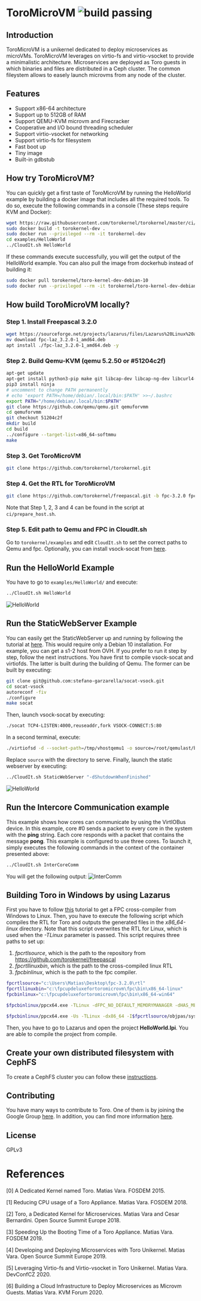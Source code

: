 # ToroMicroVM ![build passing](https://api.travis-ci.org/torokernel/torokernel.svg?branch=master)
## Introduction
ToroMicroVM is a unikernel dedicated to deploy microservices as microVMs. ToroMicroVM leverages on virtio-fs and virtio-vsocket to provide a minimalistic architecture. Microservices are deployed as Toro guests in which binaries and files are distributed in a Ceph cluster. The common fileystem allows to easely launch microvms from any node of the cluster.

## Features
* Support x86-64 architecture
* Support up to 512GB of RAM
* Support QEMU-KVM microvm and Firecracker
* Cooperative and I/O bound threading scheduler
* Support virtio-vsocket for networking
* Support virtio-fs for filesystem
* Fast boot up
* Tiny image
* Built-in gdbstub

## How try ToroMicroVM?
You can quickly get a first taste of ToroMicroVM by running the HelloWorld example by building a docker image that includes all the required tools. To do so, execute the following commands in a console (These steps require KVM and Docker):

```bash
wget https://raw.githubusercontent.com/torokernel/torokernel/master/ci/Dockerfile
sudo docker build -t torokernel-dev .
sudo docker run --privileged --rm -it torokernel-dev
cd examples/HelloWorld
../CloudIt.sh HelloWorld
```
If these commands execute successfully, you will get the output of the HelloWorld example. 
You can also pull the image from dockerhub instead of building it:
```bash
sudo docker pull torokernel/toro-kernel-dev-debian-10
sudo docker run --privileged --rm -it torokernel/toro-kernel-dev-debian-10
```

## How build ToroMicroVM locally?
### Step 1. Install Freepascal 3.2.0
```bash
wget https://sourceforge.net/projects/lazarus/files/Lazarus%20Linux%20amd64%20DEB/Lazarus%202.0.10/fpc-laz_3.2.0-1_amd64.deb/download
mv download fpc-laz_3.2.0-1_amd64.deb
apt install ./fpc-laz_3.2.0-1_amd64.deb -y
```
### Step 2. Build Qemu-KVM (qemu 5.2.50 or #51204c2f)
```bash
apt-get update
apt-get install python3-pip make git libcap-dev libcap-ng-dev libcurl4-gnutls-dev libgtk-3-dev libglib2.0-dev libpixman-1-dev libseccomp-dev -y
pip3 install ninja
# uncomment to change PATH permanently
# echo 'export PATH=/home/debian/.local/bin:$PATH' >>~/.bashrc
export PATH="/home/debian/.local/bin:$PATH"
git clone https://github.com/qemu/qemu.git qemuforvmm
cd qemuforvmm
git checkout 51204c2f
mkdir build 
cd build
../configure --target-list=x86_64-softmmu
make
```
### Step 3. Get ToroMicroVM
```bash
git clone https://github.com/torokernel/torokernel.git
```
### Step 4. Get the RTL for ToroMicroVM
```bash
git clone https://github.com/torokernel/freepascal.git -b fpc-3.2.0 fpc-3.2.0
```
Note that Step 1, 2, 3 and 4 can be found in the script at `ci/prepare_host.sh`.

### Step 5. Edit path to Qemu and FPC in CloudIt.sh
Go to `torokernel/examples` and edit `CloudIt.sh` to set the correct paths to Qemu and fpc. Optionally, you can install vsock-socat from [here](https://github.com/stefano-garzarella/socat-vsock).

## Run the HelloWorld Example
You have to go to `examples/HelloWorld/` and execute:
```bash
../CloudIt.sh HelloWorld
```
![HelloWorld](https://github.com/torokernel/torokernel/wiki/images/helloworld.gif)

## Run the StaticWebServer Example
You can easily get the StaticWebServer up and running by following the tutorial at [here](https://github.com/torokernel/torowebserverappliance). This would require only a Debian 10 installation. For example, you can get a s1-2 host from OVH. If you prefer to run it step by step, follow the next instructions. You have first to compile vsock-socat and virtiofds. The latter is built during the building of Qemu. The former can be built by executing:
```bash
git clone git@github.com:stefano-garzarella/socat-vsock.git
cd socat-vsock
autoreconf -fiv
./configure
make socat
```
Then, launch vsock-socat by executing:

```bash
./socat TCP4-LISTEN:4000,reuseaddr,fork VSOCK-CONNECT:5:80
```
In a second terminal, execute:

```bash
./virtiofsd -d --socket-path=/tmp/vhostqemu1 -o source=/root/qemulast/build/testdir/ -o cache=always
```

Replace `source` with the directory to serve. Finally, launch the static webserver by executing:  

```bash
../CloudIt.sh StaticWebServer "-dShutdownWhenFinished"
```
![HelloWorld](https://github.com/torokernel/torokernel/wiki/images/staticwebser.gif)

## Run the Intercore Communication example
This example shows how cores can communicate by using the VirtIOBus device. In this example, core #0 sends a packet to every core in the system with the **ping** string. Each core responds with a packet that contains the message **pong**. This example is configured to use three cores. To launch it, simply executes the following commands in the context of the container presented above:
```bash
../CloudIt.sh InterCoreComm
```
You will get the following output:
![InterComm](https://github.com/torokernel/torokernel/wiki/images/intercom.gif)

## Building Toro in Windows by using Lazarus
First you have to follow [this](https://github.com/torokernel/torokernel/wiki/How-to-get-a-Crosscompiler-of-Freepascal-for-a-Windows-host-and-Linux-target) tutorial to get a FPC cross-compiler from Windows to Linux.  Then, you have to execute the following script which compiles the RTL for Toro and outputs the generated files in the *x86_64-linux* directory. Note that this script overwrites the RTL for Linux, which is used when the *-TLinux* parameter is passed. This script requires three paths to set up:

1.  *fpcrtlsource*, which is the path to the repository from https://github.com/torokernel/freepascal
2.  *fpcrtllinuxbin*, which is the path to the cross-compiled linux RTL
3. *fpcbinlinux*, which is the path to the fpc compiler.

```bash
fpcrtlsource="c:\Users\Matias\Desktop\fpc-3.2.0\rtl"
fpcrtllinuxbin="c:\fpcupdeluxefortoromicrovm\fpc\bin\x86_64-linux"
fpcbinlinux="c:\fpcupdeluxefortoromicrovm\fpc\bin\x86_64-win64"

$fpcbinlinux/ppcx64.exe -TLinux -dFPC_NO_DEFAULT_MEMORYMANAGER -dHAS_MEMORYMANAGER -uFPC_HAS_INDIRECT_ENTRY_INFORMATION -dx86_64 -I$fpcrtlsource/objpas/sysutils/ -I$fpcrtlsource/linux/x86_64/ -I$fpcrtlsource/x86_64/ -I$fpcrtlsource/linux/ -I$fpcrtlsource/inc/ -I$fpcrtlsource/unix/ -Fu$fpcrtlsource/unix/ -Fu$fpcrtlsource/linux/ -MObjfpc $fpcrtlsource/linux/si_prc.pp -Fu$fpcrtlsource/objpas -Fu$fpcrtlsource/inc -FE$fpcrtllinuxbin

$fpcbinlinux/ppcx64.exe -Us -TLinux -dx86_64 -I$fpcrtlsource/objpas/sysutils/ -I$fpcrtlsource/linux/x86_64/ -I$fpcrtlsource/x86_64/ -I$fpcrtlsource/linux/ -I$fpcrtlsource/inc/ -I$fpcrtlsource/unix/ -Fu$fpcrtlsource/unix -Fu$fpcrtlsource/linux -Fu$fpcrtlsource/objpas -Fu$fpcrtlsource/inc $fpcrtlsource/linux/system.pp -FE$fpcrtllinuxbin
```

Then, you have to go to Lazarus and open the project **HelloWorld.lpi**. You are able to compile the project from compile.

## Create your own distributed filesystem with CephFS
To create a CephFS cluster you can follow these [instructions](https://github.com/torokernel/torocloudscripts).

## Contributing
You have many ways to contribute to Toro. One of them is by joining the Google Group [here](https://groups.google.com/forum/#!forum/torokernel). In addition, you can find more information [here](
https://github.com/MatiasVara/torokernel/wiki/How-to-Contribute).

## License
GPLv3

# References
[0] A Dedicated Kernel named Toro. Matias Vara. FOSDEM 2015.

[1] Reducing CPU usage of a Toro Appliance. Matias Vara. FOSDEM 2018.

[2] Toro, a Dedicated Kernel for Microservices. Matias Vara and Cesar Bernardini. Open Source Summit Europe 2018.

[3] Speeding Up the Booting Time of a Toro Appliance. Matias Vara. FOSDEM 2019.

[4] Developing and Deploying Microservices with Toro Unikernel. Matias Vara. Open Source Summit Europe 2019.

[5] Leveraging Virtio-fs and Virtio-vsocket in Toro Unikernel. Matias Vara. DevConfCZ 2020.

[6] Building a Cloud Infrastructure to Deploy Microservices as Microvm Guests. Matias Vara. KVM Forum 2020.
